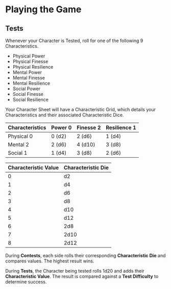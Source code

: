 # Playing the Game

## Tests

Whenever your Character is Tested, roll for one of the following 9 Characteristics.

* Physical Power
* Physical Finesse
* Physical Resilience
* Mental Power
* Mental Finesse
* Mental Resilience
* Social Power
* Social Finesse
* Social Resilience

Your Character Sheet will have a Characteristic Grid, which details your Characteristics and their associated Characteristic Dice.

| Characteristics | Power 0 | Finesse 2  | Resilience 1 |
|-----------------|---------|------------|--------------|
| Physical 0      | 0 (d2)  | 2 (d6)     | 1 (d4)       |
| Mental 2        | 2 (d6)  | 4 (d10)    | 3 (d8)       |
| Social 1        | 1 (d4)  | 3 (d8)     | 2 (d6)       |

| Characteristic Value | Characteristic Die |
| -------------------- | ------------------ |
| 0                    | d2                 |
| 1                    | d4                 |
| 2                    | d6                 |
| 3                    | d8                 |
| 4                    | d10                |
| 5                    | d12                |
| 6                    | 2d8                |
| 7                    | 2d10               |
| 8                    | 2d12               |

During **Contests**, each side rolls their corresponding **Characteristic Die** and compares values. The highest result wins.

During **Tests**, the Character being tested rolls 1d20 and adds their **Characteristic Value**. The result is compared against a **Test Difficulty** to determine success.
